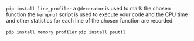 
`pip install line_profiler`
a `@decorator` is used to mark the chosen function
the `kernprof` script is used to execute your code and the CPU time and other statistics for each line of the chosen function are recorded. 

`pip install memory profiler`
`pip install psutil`